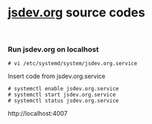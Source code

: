 # [jsdev.org](https://jsdev.org) source codes

<br/>

### Run jsdev.org on localhost

    # vi /etc/systemd/system/jsdev.org.service

Insert code from jsdev.org.service

    # systemctl enable jsdev.org.service
    # systemctl start jsdev.org.service
    # systemctl status jsdev.org.service

http://localhost:4007
